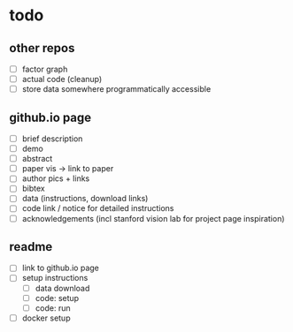# todo

## other repos
- [ ] factor graph
- [ ] actual code (cleanup)
- [ ] store data somewhere programmatically accessible

## github.io page
- [ ] brief description
- [ ] demo
- [ ] abstract
- [ ] paper vis -> link to paper
- [ ] author pics + links
- [ ] bibtex
- [ ] data (instructions, download links)
- [ ] code link / notice for detailed instructions
- [ ] acknowledgements (incl stanford vision lab for project page inspiration)

## readme
- [ ] link to github.io page
- [ ] setup instructions
    - [ ] data download
    - [ ] code: setup
    - [ ] code: run
- [ ] docker setup